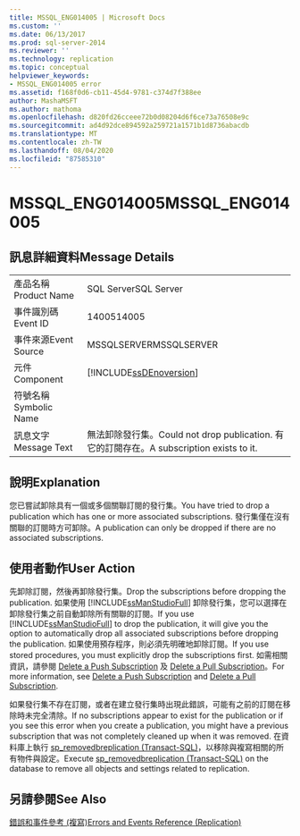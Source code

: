 ```yaml
---
title: MSSQL_ENG014005 | Microsoft Docs
ms.custom: ''
ms.date: 06/13/2017
ms.prod: sql-server-2014
ms.reviewer: ''
ms.technology: replication
ms.topic: conceptual
helpviewer_keywords:
- MSSQL_ENG014005 error
ms.assetid: f168f0d6-cb11-45d4-9781-c374d7f388ee
author: MashaMSFT
ms.author: mathoma
ms.openlocfilehash: d820fd26cceee72b0d08204d6f6ce73a76508e9c
ms.sourcegitcommit: ad4d92dce894592a259721a1571b1d8736abacdb
ms.translationtype: MT
ms.contentlocale: zh-TW
ms.lasthandoff: 08/04/2020
ms.locfileid: "87585310"
---
```

# <a name="mssql_eng014005"></a><span data-ttu-id="7f173-102">MSSQL_ENG014005</span><span class="sxs-lookup"><span data-stu-id="7f173-102">MSSQL_ENG014005</span></span>
    
## <a name="message-details"></a><span data-ttu-id="7f173-103">訊息詳細資料</span><span class="sxs-lookup"><span data-stu-id="7f173-103">Message Details</span></span>  
  
|||  
|-|-|  
|<span data-ttu-id="7f173-104">產品名稱</span><span class="sxs-lookup"><span data-stu-id="7f173-104">Product Name</span></span>|<span data-ttu-id="7f173-105">SQL Server</span><span class="sxs-lookup"><span data-stu-id="7f173-105">SQL Server</span></span>|  
|<span data-ttu-id="7f173-106">事件識別碼</span><span class="sxs-lookup"><span data-stu-id="7f173-106">Event ID</span></span>|<span data-ttu-id="7f173-107">14005</span><span class="sxs-lookup"><span data-stu-id="7f173-107">14005</span></span>|  
|<span data-ttu-id="7f173-108">事件來源</span><span class="sxs-lookup"><span data-stu-id="7f173-108">Event Source</span></span>|<span data-ttu-id="7f173-109">MSSQLSERVER</span><span class="sxs-lookup"><span data-stu-id="7f173-109">MSSQLSERVER</span></span>|  
|<span data-ttu-id="7f173-110">元件</span><span class="sxs-lookup"><span data-stu-id="7f173-110">Component</span></span>|[!INCLUDE[ssDEnoversion](../../includes/ssdenoversion-md.md)]|  
|<span data-ttu-id="7f173-111">符號名稱</span><span class="sxs-lookup"><span data-stu-id="7f173-111">Symbolic Name</span></span>||  
|<span data-ttu-id="7f173-112">訊息文字</span><span class="sxs-lookup"><span data-stu-id="7f173-112">Message Text</span></span>|<span data-ttu-id="7f173-113">無法卸除發行集。</span><span class="sxs-lookup"><span data-stu-id="7f173-113">Could not drop publication.</span></span> <span data-ttu-id="7f173-114">有它的訂閱存在。</span><span class="sxs-lookup"><span data-stu-id="7f173-114">A subscription exists to it.</span></span>|  
  
## <a name="explanation"></a><span data-ttu-id="7f173-115">說明</span><span class="sxs-lookup"><span data-stu-id="7f173-115">Explanation</span></span>  
 <span data-ttu-id="7f173-116">您已嘗試卸除具有一個或多個關聯訂閱的發行集。</span><span class="sxs-lookup"><span data-stu-id="7f173-116">You have tried to drop a publication which has one or more associated subscriptions.</span></span> <span data-ttu-id="7f173-117">發行集僅在沒有關聯的訂閱時方可卸除。</span><span class="sxs-lookup"><span data-stu-id="7f173-117">A publication can only be dropped if there are no associated subscriptions.</span></span>  
  
## <a name="user-action"></a><span data-ttu-id="7f173-118">使用者動作</span><span class="sxs-lookup"><span data-stu-id="7f173-118">User Action</span></span>  
 <span data-ttu-id="7f173-119">先卸除訂閱，然後再卸除發行集。</span><span class="sxs-lookup"><span data-stu-id="7f173-119">Drop the subscriptions before dropping the publication.</span></span> <span data-ttu-id="7f173-120">如果使用 [!INCLUDE[ssManStudioFull](../../includes/ssmanstudiofull-md.md)] 卸除發行集，您可以選擇在卸除發行集之前自動卸除所有關聯的訂閱。</span><span class="sxs-lookup"><span data-stu-id="7f173-120">If you use [!INCLUDE[ssManStudioFull](../../includes/ssmanstudiofull-md.md)] to drop the publication, it will give you the option to automatically drop all associated subscriptions before dropping the publication.</span></span> <span data-ttu-id="7f173-121">如果使用預存程序，則必須先明確地卸除訂閱。</span><span class="sxs-lookup"><span data-stu-id="7f173-121">If you use stored procedures, you must explicitly drop the subscriptions first.</span></span> <span data-ttu-id="7f173-122">如需相關資訊，請參閱 [Delete a Push Subscription](delete-a-push-subscription.md) 及 [Delete a Pull Subscription](delete-a-pull-subscription.md)。</span><span class="sxs-lookup"><span data-stu-id="7f173-122">For more information, see [Delete a Push Subscription](delete-a-push-subscription.md) and [Delete a Pull Subscription](delete-a-pull-subscription.md).</span></span>  
  
 <span data-ttu-id="7f173-123">如果發行集不存在訂閱，或者在建立發行集時出現此錯誤，可能有之前的訂閱在移除時未完全清除。</span><span class="sxs-lookup"><span data-stu-id="7f173-123">If no subscriptions appear to exist for the publication or if you see this error when you create a publication, you might have a previous subscription that was not completely cleaned up when it was removed.</span></span> <span data-ttu-id="7f173-124">在資料庫上執行 [sp_removedbreplication &#40;Transact-SQL&#41;](/sql/relational-databases/system-stored-procedures/sp-removedbreplication-transact-sql)，以移除與複寫相關的所有物件與設定。</span><span class="sxs-lookup"><span data-stu-id="7f173-124">Execute [sp_removedbreplication &#40;Transact-SQL&#41;](/sql/relational-databases/system-stored-procedures/sp-removedbreplication-transact-sql) on the database to remove all objects and settings related to replication.</span></span>  
  
## <a name="see-also"></a><span data-ttu-id="7f173-125">另請參閱</span><span class="sxs-lookup"><span data-stu-id="7f173-125">See Also</span></span>  
 [<span data-ttu-id="7f173-126">錯誤和事件參考 &#40;複寫&#41;</span><span class="sxs-lookup"><span data-stu-id="7f173-126">Errors and Events Reference &#40;Replication&#41;</span></span>](errors-and-events-reference-replication.md)  
  
  
